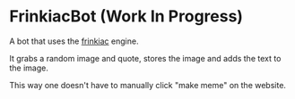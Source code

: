 # FrinkiacBot (Work In Progress)


A bot that uses the [frinkiac](https://frinkiac.com/) engine.

It grabs a random image and quote, stores the image and adds the text to the image.

This way one doesn't have to manually click "make meme" on the website.

